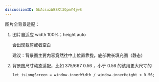 ```yaml
---
discussionID: 5bAcsuzWBSXt3QpmY4jwS
---
```

图片全背景适配：

1. 图片自适应 width 100%；height auto

   会出现裁剪或者空白

   建议：背景图主要内容竟然往中上位置靠拢，底部做长填充图（静态）

2. 背景图尺寸动态适配，比如 375/667 0.56 ，小于 0.56 的该用更大尺寸的

   `let isLongScreen = window.innerWidth / window.innerHeight < 0.56;`